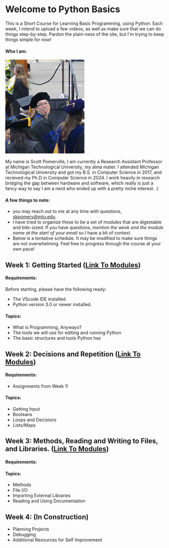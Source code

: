 # Welcome to Python Basics
This is a Short Course for Learning Basic Programming, using Python. Each week, I intend to upload a few videos, as well as make sure that we can do things step-by-step.
Pardon the plain-ness of the site, but I'm trying to keep things simple for now! 

#### Who I am:
<img src="./media/graduation.jpg" style="max-width:250px;" alt="A picture of me at my PhD graduation, sticking my tongue out at the camera." title="My Graduation.">


My name is Scott Pomerville, I am currently a Research Assistant Professor at Michigan Technological University, my alma mater.
I attended Michigan Technological University and got my B.S. in Computer Science in 2017, and recieved my Ph.D in Computer Science in 2024.
I work heavily in research bridging the gap between hardware and software, which really is just a fancy way to say I am a nerd who ended up with a pretty niche interest. :)

#### A few things to note:
  - you may reach out to me at any time with questions, [skpomerv@mtu.edu](skpomerv@mtu.edu).
  - I have tried to organize these to be a set of modules that are digestable and bite-sized. If you have questions, *mention the week and the module name at the start of your email* so I have a bit of context.
  - Below is a tentative schedule. It may be modified to make sure things are not overwhelming. Feel free to progress through the course at your own pace! 

## Week 1: Getting Started ([Link To Modules](./Week_1/module1.md))
#### Requirements:
Before starting, please have the following ready:
  - The VScode IDE installed.
  - Python version 3.0 or newer installed.

#### Topics:
  - What is Programming, Anyways?
  - The tools we will use for editing and running Python
  - The basic structures and tools Python has


## Week 2: Decisions and Repetition ([Link To Modules](./Week_2/module1.md))
#### Requirements:
  - Assignments from Week 1!
#### Topics:
  - Getting Input
  - Booleans
  - Loops and Decisions
  - Lists/Maps

## Week 3: Methods, Reading and Writing to Files, and Libraries. ([Link To Modules](./Week_3/module1.md))
#### Requirements:
#### Topics:
  - Methods
  - File I/O
  - Importing External Libraries
  - Reading and Using Documentation

## Week 4: (In Construction) 
  - Planning Projects
  - Debugging
  - Additional Resources for Self Improvement
